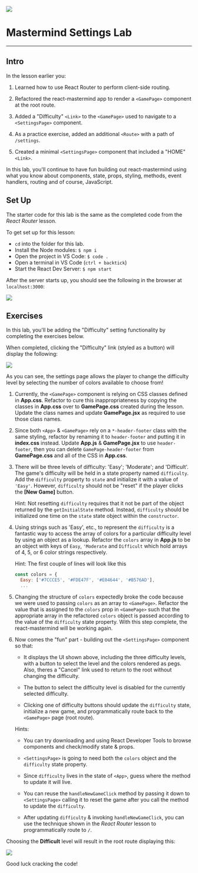 <img src="https://i.imgur.com/wMoRpTr.jpg">

# Mastermind Settings Lab

---

## Intro

In the lesson earlier you:

1. Learned how to use React Router to perform client-side routing.

2. Refactored the react-mastermind app to render a `<GamePage>` component at the root route.

3. Added a "Difficulty" `<Link>` to the `<GamePage>` used to navigate to a `<SettingsPage>` component.

3. As a practice exercise, added an additional `<Route>` with a path of `/settings`.

4. Created a minimal `<SettingsPage>` component that included a "HOME" `<Link>`.

In this lab, you'll continue to have fun building out react-mastermind using what you know about components, state, props, styling, methods, event handlers, routing and of course, JavaScript.

## Set Up

The starter code for this lab is the same as the completed code from the _React Router_ lesson.

To get set up for this lesson:

- `cd` into the folder for this lab.
- Install the Node modules: `$ npm i`
- Open the project in VS Code: `$ code .`
- Open a terminal in VS Code (`ctrl + backtick`)
- Start the React Dev Server: `$ npm start`

After the server starts up, you should see the following in the browser at `localhost:3000`:

<img src="https://i.imgur.com/ibMTm9k.png">

## Exercises

In this lab, you'll be adding the "Difficulty" setting functionality by completing the exercises below.

When completed, clicking the "Difficulty" link (styled as a button) will display the following:

<img src="https://i.imgur.com/gFjNSt0.png">

As you can see, the settings page allows the player to change the difficulty level by selecting the number of colors available to choose from!

1. Currently, the `<GamePage>` component is relying on CSS classes defined in **App.css**. Refactor to cure this inappropriateness by copying the classes in **App.css** over to **GamePage.css** created during the lesson. Update the class names and update **GamePage.jsx** as required to use those class names.

2. Since both `<App>` & `<GamePage>` rely on a `*-header-footer` class with the same styling, refactor by renaming it to `header-footer` and putting it in **index.css** instead. Update **App.js** & **GamePage.jsx** to use `header-footer`, then you can delete `GamePage-header-footer` from **GamePage.css** and all of the CSS in **App.css**.

3. There will be three levels of difficulty: 'Easy'; 'Moderate'; and 'Difficult'.  The game's difficulty will be held in a state property named `difficulty`. Add the `difficulty` property to `state` and initialize it with a value of `'Easy'`. However, `difficulty` should not be "reset" if the player clicks the **[New Game]** button.

	Hint: Not resetting `difficulty` requires that it not be part of the object returned by the `getInitialState` method.  Instead, `difficulty` should be initialized one time on the `state` state object within the `constructor`.

4. Using strings such as 'Easy', etc., to represent the `difficulty` is a fantastic way to access the array of colors for a particular difficulty level by using an object as a lookup. Refactor the `colors` array in **App.js** to be an object with keys of `Easy`, `'Moderate` and `Difficult` which hold arrays of 4, 5, or 6 color strings respectively.

	Hint: The first couple of lines will look like this

	```js
	const colors = {
	  Easy: ['#7CCCE5', '#FDE47F', '#E04644', '#B576AD'],
	  ...
	```

5. Changing the structure of `colors` expectedly broke the code because we were used to passing `colors` as an array to `<GamePage>`. Refactor the value that is assigned to the `colors` prop in `<GamePage>` such that the appropriate array in the refactored `colors` object is passed according to the value of the `difficulty`  state property. With this step complete, the react-mastermind will be working again.

6. Now comes the "fun" part - building out the `<SettingsPage>` component so that:

	- It displays the UI shown above, including the three difficulty levels, with a button to select the level and the colors rendered as pegs. Also, theres a "Cancel" link used to return to the root without changing the difficulty.

	- The button to select the difficulty level is disabled for the currently selected difficulty.

	- Clicking one of difficulty buttons should update the `difficulty` state, initialize a new game, and programmatically route back to the `<GamePage>` page (root route).

	Hints:

	- You can try downloading and using React Developer Tools to browse components and check/modify state & props.

	- `<SettingsPage>` is going to need both the `colors` object and the `difficulty` state property.

	- Since `difficulty` lives in the state of `<App>`, guess where the method to update it will live.

	- You can reuse the `handleNewGameClick` method by passing it down to `<SettingsPage>` calling it to reset the game after you call the method to update the `difficulty`.

	- After updating `difficulty` & invoking `handleNewGameClick`, you can use the technique shown in the _React Router_ lesson to programmatically route to `/`.

Choosing the **Difficult** level will result in the root route displaying this:

<img src="https://i.imgur.com/IaKWyLR.png">

Good luck cracking the code!
